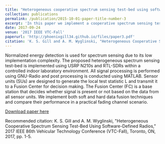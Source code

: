 ```yaml
---
title: "Heterogeneous cooperative spectrum sensing test-bed using software-defined radios"
collection: publications
permalink: /publication/2015-10-01-paper-title-number-3
excerpt: 'In this paper we implement a cooperative spectrum sensing test-bed using software-defined radios with different sensing capabilities, e.g., sampling rates, RF characteristics, etc.'
date: 2017-09-24
venue: '2017 IEEE VTC-Fall'
paperurl: 'http://phoenixgill34.github.io/files/paper3.pdf'
citation: 'K. S. Gill and A. M. Wyglinski, "Heterogeneous Cooperative Spectrum Sensing Test-Bed Using Software-Defined Radios," 2017 IEEE 86th Vehicular Technology Conference (VTC-Fall), Toronto, ON, 2017, pp. 1-5.'
---
```


Normalized energy detection is used for spectrum sensing due to its low implementation complexity. The proposed heterogeneous spectrum sensing test-bed is implemented using USRP N210s and RTL-SDRs within a controlled indoor laboratory environment. All signal processing is performed using GNU-Radio and post processing is conducted using MATLAB. Sensor units (SUs) are designed to generate the local test statistic L and transmit it to a Fusion Center for decision making. The Fusion Center (FC) is a base station that decides whether signal is present or not based on the data from all sensor units. We implement both soft and hard data fusion techniques and compare their performance in a practical fading channel scenario.

[Download paper here](http://phoeixgill34.github.io/files/paper3.pdf)

Recommended citation: K. S. Gill and A. M. Wyglinski, "Heterogeneous Cooperative Spectrum Sensing Test-Bed Using Software-Defined Radios," 2017 IEEE 86th Vehicular Technology Conference (VTC-Fall), Toronto, ON, 2017, pp. 1-5.
